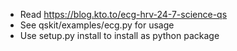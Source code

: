* Read https://blog.kto.to/ecg-hrv-24-7-science-qs
* See qskit/examples/ecg.py for usage
* Use setup.py install to install as python package
